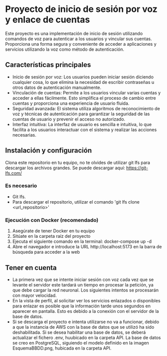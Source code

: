 # Proyecto de inicio de sesión por voz y enlace de cuentas
Este proyecto es una implementación de inicio de sesión utilizando comandos de voz para autenticar a los usuarios y vincular sus cuentas. Proporciona una forma segura y conveniente de acceder a aplicaciones y servicios utilizando la voz como método de autenticación.


## Características principales
- Inicio de sesión por voz: Los usuarios pueden iniciar sesión diciendo cualquier cosa, lo que elimina la necesidad de escribir contraseñas u otros datos de autenticación manualmente.
- Vinculación de cuentas: Permite a los usuarios vincular varias cuentas y acceder a ellas fácilmente. Esto simplifica el proceso de cambio entre cuentas y proporciona una experiencia de usuario fluida.
- Seguridad avanzada: El sistema utiliza algoritmos de reconocimiento de voz y técnicas de autenticación para garantizar la seguridad de las cuentas de usuario y prevenir el acceso no autorizado.
- Interfaz intuitiva: La interfaz de usuario es sencilla e intuitiva, lo que facilita a los usuarios interactuar con el sistema y realizar las acciones necesarias.


## Instalación y configuración
Clona este repositorio en tu equipo, no te olvides de utilizar git lfs para descargar los archivos grandes.
Se puede descargar aquí: https://git-lfs.com/

### Es necesario
- Git lfs.
- Para descargar el repositorio, utilizar el comando 'git lfs clone <url_repositorio>'

### Ejecución con Docker (recomendado)
1. Asegúrate de tener Docker en tu equipo
2. Sitúate en la carpeta raíz del proyecto
3. Ejecuta el siguiente comando en la terminal:
        docker-compose up -d
4. Abre el navegador e introduce la URL http://localhost:5173 en la barra de búsqueda para acceder a la web


## Tener en cuenta
- La primera vez que se intente iniciar sesión con voz cada vez que se levante el servidor este tardará un tiempo en procesar la petición, ya que debe cargar la red neuronal. Los siguientes intentos se procesarán con mayor velocidad.
- En la vista de perfil, al solicitar ver los servicios enlazados o disponibles para enlazar es posible que la información tarde unos segundos en aparecer en pantalla. Esto es debido a la conexión con el servidor de la base de datos.
- Si se descarga el proyecto e intenta utilizarse no va a funcionar, debido a que la instancia de AWS con la base de datos que se utilizó ha sido deshabilitada. Si se desea habilitar una base de datos, se deberá actualizar el fichero .env, huubicado en la carpeta API. La base de datos se creo en PostgreSQL, siguiendo el modelo definido en la imagen EsquemaBBDD.png, hubicada en la carpeta API.